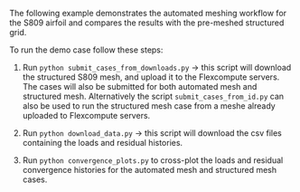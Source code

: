The following example demonstrates the automated meshing workflow for the S809 airfoil and compares the results with the pre-meshed structured grid. 

To run the demo case follow these steps:

1. Run `python submit_cases_from_downloads.py` -> this script will download the structured S809 mesh, and upload it to the Flexcompute servers. The cases will also be submitted for both automated mesh and structured mesh. Alternatively the script `submit_cases_from_id.py` can also be used to run the structured mesh case from a meshe already uploaded to Flexcompute servers.

2. Run `python download_data.py` -> this script will download the csv files containing the loads and residual histories.

3. Run `python convergence_plots.py` to cross-plot the loads and residual convergence histories for the automated mesh and structured mesh cases.
